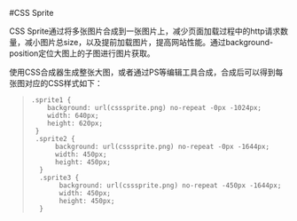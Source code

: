 #CSS Sprite

CSS Sprite通过将多张图片合成到一张图片上，减少页面加载过程中的http请求数量，减小图片总size，以及提前加载图片，提高网站性能。通过background-position定位大图上的子图进行图片获取。

使用CSS合成器生成整张大图，或者通过PS等编辑工具合成，合成后可以得到每张图对应的CSS样式如下：
>     .sprite1 { 
>         background: url(csssprite.png) no-repeat -0px -1024px;
>         width: 640px;
>         height: 620px;
>      }
>      .sprite2 {
>           background: url(csssprite.png) no-repeat -0px -1644px;
>           width: 450px; 
>           height: 450px; 
>       }
>       .sprite3 { 
>            background: url(csssprite.png) no-repeat -450px -1644px; 
>            width: 450px; 
>            height: 450px;
>       }




